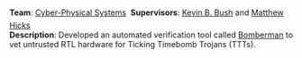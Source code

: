 <!--start_month: May-->
<!--start_year: 2019-->
<!--position: Graduate Research Intern-->
<!--institution: MIT Lincoln Laboratory-->
<!--location_city: Lexington-->
<!--location_state: MA-->

**Team**: [Cyber-Physical Systems](https://www.ll.mit.edu/r-d/cyber-security-and-information-sciences/cyber-physical-systems)
&#151; **Supervisors**:
[Kevin B. Bush](https://www.ll.mit.edu/biographies/kevin-b-bush) and
[Matthew Hicks](http://www.impedimenttoprogress.com/)
<br />
**Description**: Developed an automated verification tool called
[Bomberman](https://github.com/timothytrippel/bomberman) to vet untrusted RTL
hardware for Ticking Timebomb Trojans (TTTs).
